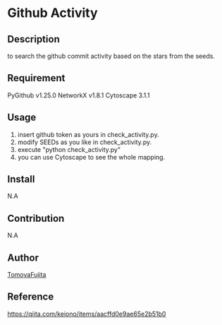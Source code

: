 Github Activity
====

## Description
to search the github commit activity based on the stars from the seeds.

## Requirement
PyGithub v1.25.0
NetworkX v1.8.1
Cytoscape 3.1.1

## Usage
1. insert github token as yours in check_activity.py.
2. modify SEEDs as you like in check_activity.py.
3. execute "python check_activity.py"
4. you can use Cytoscape to see the whole mapping.

## Install
N.A

## Contribution
N.A

## Author
[TomoyaFujita](https://github.com/tomoyafujita)

## Reference
https://qiita.com/keiono/items/aacffd0e9ae65e2b51b0
